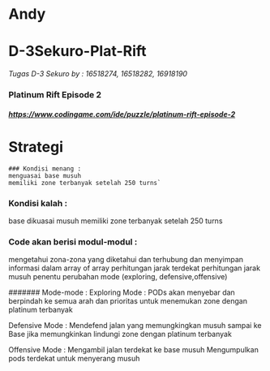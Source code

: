 # Andy


# D-3Sekuro-Plat-Rift

*Tugas D-3 Sekuro by : 16518274, 16518282, 16918190*

### Platinum Rift Episode 2
#### *https://www.codingame.com/ide/puzzle/platinum-rift-episode-2*

# Strategi
```
### Kondisi menang :
menguasai base musuh
memiliki zone terbanyak setelah 250 turns`
```

### Kondisi kalah :
base dikuasai musuh
memiliki zone terbanyak setelah 250 turns

### Code akan berisi modul-modul :
mengetahui zona-zona yang diketahui dan terhubung dan menyimpan informasi dalam array of array
perhitungan jarak terdekat
perhitungan jarak musuh
penentu perubahan mode (exploring, defensive,offensive)


####### Mode-mode :
Exploring Mode :
PODs akan menyebar dan berpindah ke semua arah dan prioritas untuk menemukan zone dengan platinum terbanyak

Defensive Mode :
Mendefend jalan yang memungkingkan musuh sampai ke Base
jika memungkinkan lindungi zone dengan platinum terbanyak

Offensive Mode :
Mengambil jalan terdekat ke base musuh
Mengumpulkan pods terdekat untuk menyerang musuh
